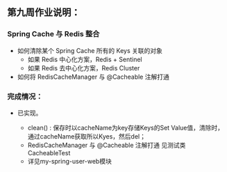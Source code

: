 ## 第九周作业说明：
### Spring Cache 与 Redis 整合

- 如何清除某个 Spring Cache 所有的 Keys 关联的对象
  - 如果 Redis 中心化方案，Redis + Sentinel
  - 如果 Redis 去中心化方案，Redis Cluster
- 如何将 RedisCacheManager 与 @Cacheable 注解打通
### 完成情况：
- 已实现。

  - clean() : 保存时以cacheName为key存储Keys的Set Value值，清除时，通过cacheName获取所以Kyes，然后del；
  - RedisCacheManager 与 @Cacheable 注解打通 见测试类CacheableTest
  - 详见my-spring-user-web模块